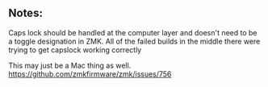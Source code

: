 ## Notes:
Caps lock should be handled at the computer layer and doesn't need to be a toggle designation in ZMK. All of the failed builds in the middle there were trying to get capslock working correctly

This may just be a Mac thing as well. https://github.com/zmkfirmware/zmk/issues/756
